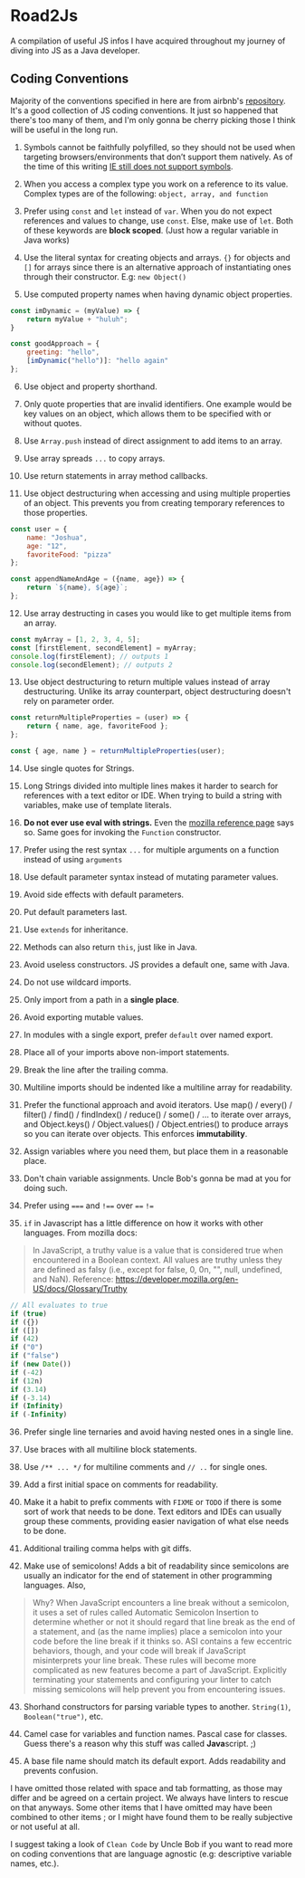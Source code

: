 # Road2Js
A compilation of useful JS infos I have acquired throughout my journey of diving into JS as a Java developer.

## Coding Conventions
Majority of the conventions specified in here are from airbnb's [repository](https://github.com/airbnb/javascript). It's a good collection of JS coding conventions. It just so happened that there's too many of them, and I'm only gonna be cherry picking those I think will be useful in the long run.

1. Symbols cannot be faithfully polyfilled, so they should not be used when targeting browsers/environments that don’t support them natively. As of the time of this writing [IE still does not support symbols](https://developer.mozilla.org/en-US/docs/Web/JavaScript/Reference/Global_Objects/Symbol#Browser_compatibility).

2. When you access a complex type you work on a reference to its value. Complex types are of the following: `object, array, and function`

3. Prefer using `const` and `let` instead of `var`. When you do not expect references and values to change, use `const`. Else, make use of `let`. Both of these keywords are **block scoped**. (Just how a regular variable in Java works)

4. Use the literal syntax for creating objects and arrays. `{}` for objects and `[]` for arrays since there is an alternative approach of instantiating ones through their constructor. E.g: `new Object()`

5. Use computed property names when having dynamic object properties.

```javascript
const imDynamic = (myValue) => {
    return myValue + "huluh";
}

const goodApproach = {
    greeting: "hello",
    [imDynamic("hello")]: "hello again"
};
```

6. Use object and property shorthand.

7. Only quote properties that are invalid identifiers. One example would be key values on an object, which allows them to be specified with or without quotes.

8. Use `Array.push` instead of direct assignment to add items to an array.

9. Use array spreads `...` to copy arrays.

10. Use return statements in array method callbacks.

11. Use object destructuring when accessing and using multiple properties of an object. This prevents you from creating temporary references to those properties.

```javascript
const user = {
    name: "Joshua",
    age: "12",
    favoriteFood: "pizza"
};

const appendNameAndAge = ({name, age}) => {
    return `${name}, ${age}`;
};
```

12. Use array destructing in cases you would like to get multiple items from an array.

```javascript
const myArray = [1, 2, 3, 4, 5];
const [firstElement, secondElement] = myArray;
console.log(firstElement); // outputs 1
console.log(secondElement); // outputs 2
```

13. Use object destructuring to return multiple values instead of array destructuring. Unlike its array counterpart, object destructuring doesn't rely on parameter order.

```javascript
const returnMultipleProperties = (user) => {
    return { name, age, favoriteFood };
};

const { age, name } = returnMultipleProperties(user);
```

14. Use single quotes for Strings.

15. Long Strings divided into multiple lines makes it harder to search for references with a text editor or IDE. When trying to build a string with variables, make use of template literals.

16. **Do not ever use eval with strings.** Even the [mozilla reference page](https://developer.mozilla.org/en-US/docs/Web/JavaScript/Reference/Global_Objects/eval) says so. Same goes for invoking the `Function` constructor.

17. Prefer using the rest syntax `...` for multiple arguments on a function instead of using `arguments`

18. Use default parameter syntax instead of mutating parameter values.

19. Avoid side effects with default parameters.

20. Put default parameters last.

21. Use `extends` for inheritance.

22. Methods can also return `this`, just like in Java.

23. Avoid useless constructors. JS provides a default one, same with Java.

24. Do not use wildcard imports.

25. Only import from a path in a **single place**.

26. Avoid exporting mutable values.

27. In modules with a single export, prefer `default` over named export.

28. Place all of your imports above non-import statements.

29. Break the line after the trailing comma.

30. Multiline imports should be indented like a multiline array for readability.

31. Prefer the functional approach and avoid iterators. Use map() / every() / filter() / find() / findIndex() / reduce() / some() / ... to iterate over arrays, and Object.keys() / Object.values() / Object.entries() to produce arrays so you can iterate over objects. This enforces **immutability**.

32. Assign variables where you need them, but place them in a reasonable place.

33. Don't chain variable assignments. Uncle Bob's gonna be mad at you for doing such.

34. Prefer using `===` and `!==` over `==` `!=`

35. `if` in Javascript has a little difference on how it works with other languages. From mozilla docs:
> In JavaScript, a truthy value is a value that is considered true when encountered in a Boolean context. All values are truthy unless they are defined as falsy (i.e., except for false, 0, 0n, "", null, undefined, and NaN). 
Reference: https://developer.mozilla.org/en-US/docs/Glossary/Truthy


```javascript
// All evaluates to true
if (true)
if ({})
if ([])
if (42)
if ("0")
if ("false")
if (new Date())
if (-42)
if (12n)
if (3.14)
if (-3.14)
if (Infinity)
if (-Infinity)
```

36. Prefer single line ternaries and avoid having nested ones in a single line.

37. Use braces with all multiline block statements.

38. Use `/** ... */` for multiline comments and `// ..` for single ones.

39. Add a first initial space on comments for readability.

40. Make it a habit to prefix comments with `FIXME` or `TODO` if there is some sort of work that needs to be done. Text editors and IDEs can usually group these comments, providing easier navigation of what else needs to be done.

41. Additional trailing comma helps with git diffs.

42. Make use of semicolons! Adds a bit of readability since semicolons are usually an indicator for the end of statement in other programming languages. Also,
>Why? When JavaScript encounters a line break without a semicolon, it uses a set of rules called Automatic Semicolon Insertion to determine whether or not it should regard that line break as the end of a statement, and (as the name implies) place a semicolon into your code before the line break if it thinks so. ASI contains a few eccentric behaviors, though, and your code will break if JavaScript misinterprets your line break. These rules will become more complicated as new features become a part of JavaScript. Explicitly terminating your statements and configuring your linter to catch missing semicolons will help prevent you from encountering issues.

43. Shorhand constructors for parsing variable types to another. `String(1)`, `Boolean("true")`, etc.

44. Camel case for variables and function names. Pascal case for classes. Guess there's a reason why this stuff was called **Java**script. ;)

45. A base file name should match its default export. Adds readability and prevents confusion.

I have omitted those related with space and tab formatting, as those may differ and be agreed on a certain project. We always have linters to rescue on that anyways. Some other items that I have omitted may have been combined to other items ; or I might have found them to be really subjective or not useful at all.

I suggest taking a look of `Clean Code` by Uncle Bob if you want to read more on coding conventions that are language agnostic (e.g: descriptive variable names, etc.).